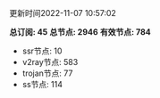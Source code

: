 更新时间2022-11-07 10:57:02

**总订阅: 45**
**总节点: 2946**
**有效节点: 784**
- ssr节点: 10
- v2ray节点: 583
- trojan节点: 77
- ss节点: 114

